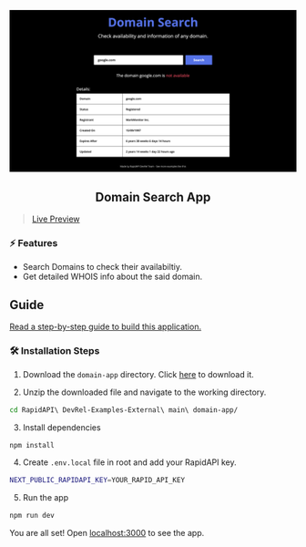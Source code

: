 ![cover](assets/cover.png)

<div align="center">
	<h2>Domain Search App</h2>
</div>

> [Live Preview](https://rapidapi-example-domain-app.vercel.app/)

### ⚡️ Features

- Search Domains to check their availabiltiy.
- Get detailed WHOIS info about the said domain.

## Guide

[Read a step-by-step guide to build this application.](https://rapidapi.com/guides/build-domain-app)

### 🛠️ Installation Steps

1. Download the `domain-app` directory. Click [here](https://download-directory.github.io/?url=https://github.com/RapidAPI/DevRel-Examples-External/tree/main/domain-app) to download it.

2. Unzip the downloaded file and navigate to the working directory.

```bash
cd RapidAPI\ DevRel-Examples-External\ main\ domain-app/
```

3. Install dependencies

```bash
npm install
```

4. Create `.env.local` file in root and add your RapidAPI key.

```bash
NEXT_PUBLIC_RAPIDAPI_KEY=YOUR_RAPID_API_KEY
```

5. Run the app

```bash
npm run dev
```

You are all set! Open [localhost:3000](http://localhost:3000/) to see the app.
